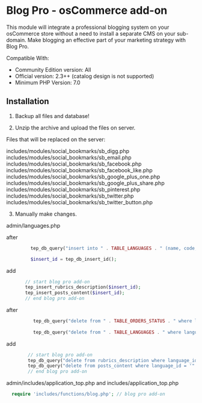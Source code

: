 # Blog Pro - osCommerce add-on
This module will integrate a professional blogging system on your osCommerce store without a need to install a separate CMS on your sub-domain. Make blogging an effective part of your marketing strategy with Blog Pro.

Compatible With:

* Community Edition version: All 
* Official version: 2.3++ (catalog design is not supported)
* Minimum PHP Version: 7.0

## Installation

1. Backup all files and database!

2. Unzip the archive and upload the files on server.

Files that will be replaced on the server:

includes/modules/social_bookmarks/sb_digg.php
includes/modules/social_bookmarks/sb_email.php
includes/modules/social_bookmarks/sb_facebook.php
includes/modules/social_bookmarks/sb_facebook_like.php
includes/modules/social_bookmarks/sb_google_plus_one.php
includes/modules/social_bookmarks/sb_google_plus_share.php
includes/modules/social_bookmarks/sb_pinterest.php
includes/modules/social_bookmarks/sb_twitter.php
includes/modules/social_bookmarks/sb_twitter_button.php 

3. Manually make changes.

admin/languages.php
 
after

```php
         tep_db_query("insert into " . TABLE_LANGUAGES . " (name, code, image, directory, sort_order) values ('" . tep_db_input($name) . "', '" . tep_db_input($code) . "', '" . tep_db_input($image) . "', '" . tep_db_input($directory) . "', '" . tep_db_input($sort_order) . "')");

         $insert_id = tep_db_insert_id();
```
 
 add 
 
```php
       // start blog pro add-on
       tep_insert_rubrics_description($insert_id);
       tep_insert_posts_content($insert_id);
       // end blog pro add-on
```
 
 after
 
```php
          tep_db_query("delete from " . TABLE_ORDERS_STATUS . " where language_id = '" . (int)$lID . "'");
 
          tep_db_query("delete from " . TABLE_LANGUAGES . " where languages_id = '" . (int)$lID . "'");
```
 add 
 
```php
        // start blog pro add-on
        tep_db_query("delete from rubrics_description where language_id = '" . (int)$lID . "'");
        tep_db_query("delete from posts_content where language_id = '" . (int)$lID . "'");
        // end blog pro add-on
```
admin/includes/application_top.php and
includes/application_top.php

```php
  require 'includes/functions/blog.php'; // blog pro add-on
```
